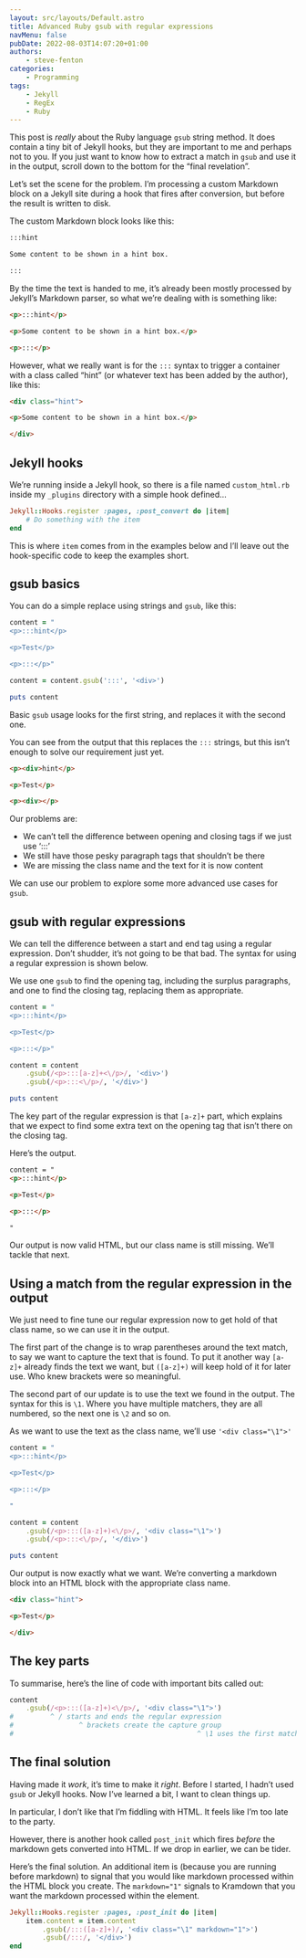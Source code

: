 ```yaml
---
layout: src/layouts/Default.astro
title: Advanced Ruby gsub with regular expressions
navMenu: false
pubDate: 2022-08-03T14:07:20+01:00
authors:
    - steve-fenton
categories:
    - Programming
tags:
    - Jekyll
    - RegEx
    - Ruby
---
```


This post is *really* about the Ruby language `gsub` string method. It does contain a tiny bit of Jekyll hooks, but they are important to me and perhaps not to you. If you just want to know how to extract a match in `gsub` and use it in the output, scroll down to the bottom for the “final revelation”.

Let’s set the scene for the problem. I’m processing a custom Markdown block on a Jekyll site during a hook that fires after conversion, but before the result is written to disk.

The custom Markdown block looks like this:

```markdown
:::hint

Some content to be shown in a hint box.

:::
```

By the time the text is handed to me, it’s already been mostly processed by Jekyll’s Markdown parser, so what we’re dealing with is something like:

```html
<p>:::hint</p>

<p>Some content to be shown in a hint box.</p>

<p>:::</p>
```

However, what we really want is for the `:::` syntax to trigger a container with a class called “hint” (or whatever text has been added by the author), like this:

```html
<div class="hint">

<p>Some content to be shown in a hint box.</p>

</div>
```

## Jekyll hooks

We’re running inside a Jekyll hook, so there is a file named `custom_html.rb` inside my `_plugins` directory with a simple hook defined…

```ruby
Jekyll::Hooks.register :pages, :post_convert do |item|
    # Do something with the item
end
```

This is where `item` comes from in the examples below and I’ll leave out the hook-specific code to keep the examples short.

## gsub basics

You can do a simple replace using strings and `gsub`, like this:

```ruby
content = "
<p>:::hint</p>

<p>Test</p>

<p>:::</p>"

content = content.gsub(':::', '<div>')

puts content
```

Basic `gsub` usage looks for the first string, and replaces it with the second one.

You can see from the output that this replaces the `:::` strings, but this isn’t enough to solve our requirement just yet.

```html
<p><div>hint</p>

<p>Test</p>

<p><div></p>
```

Our problems are:

- We can’t tell the difference between opening and closing tags if we just use ‘:::’
- We still have those pesky paragraph tags that shouldn’t be there
- We are missing the class name and the text for it is now content

We can use our problem to explore some more advanced use cases for `gsub`.

## gsub with regular expressions

We can tell the difference between a start and end tag using a regular expression. Don’t shudder, it’s not going to be that bad. The syntax for using a regular expression is shown below.

We use one `gsub` to find the opening tag, including the surplus paragraphs, and one to find the closing tag, replacing them as appropriate.

```ruby
content = "
<p>:::hint</p>

<p>Test</p>

<p>:::</p>"

content = content
    .gsub(/<p>:::[a-z]+<\/p>/, '<div>')
    .gsub(/<p>:::<\/p>/, '</div>')

puts content
```

The key part of the regular expression is that `[a-z]+` part, which explains that we expect to find some extra text on the opening tag that isn’t there on the closing tag.

Here’s the output.

```html
content = "
<p>:::hint</p>

<p>Test</p>

<p>:::</p>

"
```

Our output is now valid HTML, but our class name is still missing. We’ll tackle that next.

## Using a match from the regular expression in the output

We just need to fine tune our regular expression now to get hold of that class name, so we can use it in the output.

The first part of the change is to wrap parentheses around the text match, to say we want to capture the text that is found. To put it another way `[a-z]+` already finds the text we want, but `([a-z]+)` will keep hold of it for later use. Who knew brackets were so meaningful.

The second part of our update is to use the text we found in the output. The syntax for this is `\1`. Where you have multiple matchers, they are all numbered, so the next one is `\2` and so on.

As we want to use the text as the class name, we’ll use `'<div class="\1">'`

```ruby
content = "
<p>:::hint</p>

<p>Test</p>

<p>:::</p>

"

content = content
    .gsub(/<p>:::([a-z]+)<\/p>/, '<div class="\1">')
    .gsub(/<p>:::<\/p>/, '</div>')

puts content
```

Our output is now exactly what we want. We’re converting a markdown block into an HTML block with the appropriate class name.

```html
<div class="hint">

<p>Test</p>

</div>
```

## The key parts

To summarise, here’s the line of code with important bits called out:

```ruby
content
    .gsub(/<p>:::([a-z]+)<\/p>/, '<div class="\1">')
#         ^ / starts and ends the regular expression
#                ^ brackets create the capture group
#                                             ^ \1 uses the first match in the output
```

## The final solution

Having made it *work*, it’s time to make it *right*. Before I started, I hadn’t used `gsub` or Jekyll hooks. Now I’ve learned a bit, I want to clean things up.

In particular, I don’t like that I’m fiddling with HTML. It feels like I’m too late to the party.

However, there is another hook called `post_init` which fires *before* the markdown gets converted into HTML. If we drop in earlier, we can be tider.

Here’s the final solution. An additional item is (because you are running before markdown) to signal that you would like markdown processed within the HTML block you create. The `markdown="1"` signals to Kramdown that you want the markdown processed within the element.

```ruby
Jekyll::Hooks.register :pages, :post_init do |item|
    item.content = item.content
        .gsub(/:::([a-z]+)/, '<div class="\1" markdown="1">')
        .gsub(/:::/, '</div>')
end
```